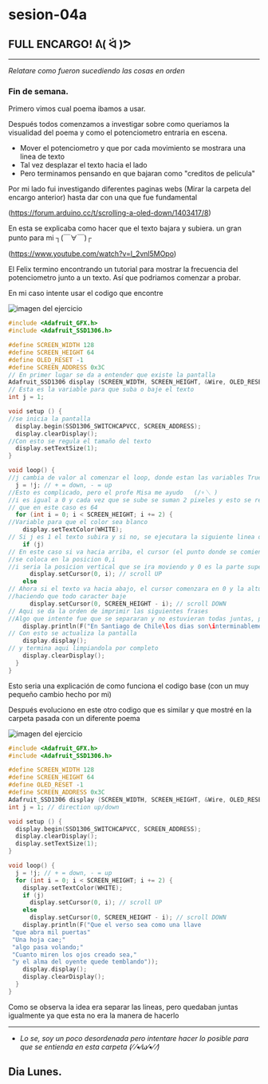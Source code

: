 # sesion-04a
## FULL ENCARGO! ᕕ( ᐛ )ᕗ

---
*Relatare como fueron sucediendo las cosas en orden*

### Fin de semana.

Primero vimos cual poema ibamos a usar.

Después todos comenzamos a investigar sobre como queriamos la visualidad del poema y como el potenciometro entraria en escena.

- Mover el potenciometro y que por cada movimiento se mostrara una linea de texto
- Tal vez desplazar el texto hacia el lado
- Pero terminamos pensando en que bajaran como "creditos de pelicula"

Por mi lado fui investigando diferentes paginas webs (Mirar la carpeta del encargo anterior) hasta dar con una que fue fundamental

(https://forum.arduino.cc/t/scrolling-a-oled-down/1403417/8)

En esta se explicaba como hacer que el texto bajara y subiera. un gran punto para mi 	┐(￣∀￣)┌

(https://www.youtube.com/watch?v=l_2vnl5MOpo)

El Felix termino encontrando un tutorial para mostrar la frecuencia del potenciometro junto a un texto. 
Así que podriamos comenzar a probar.

En mi caso intente usar el codigo que encontre 

![imagen del ejercicio](./imagenes/filosofico.png)

```cpp
#include <Adafruit_GFX.h>
#include <Adafruit_SSD1306.h>

#define SCREEN_WIDTH 128
#define SCREEN_HEIGHT 64
#define OLED_RESET -1
#define SCREEN_ADDRESS 0x3C
// En primer lugar se da a entender que existe la pantalla
Adafruit_SSD1306 display (SCREEN_WIDTH, SCREEN_HEIGHT, &Wire, OLED_RESET);
// Esta es la variable para que suba o baje el texto
int j = 1; 

void setup () {
//se inicia la pantalla
  display.begin(SSD1306_SWITCHCAPVCC, SCREEN_ADDRESS);
  display.clearDisplay();
//Con esto se regula el tamaño del texto
  display.setTextSize(1);
}

void loop() {
//j cambia de valor al comenzar el loop, donde estan las variables True or False, esto se utiliza para subir o bajar el texto
  j = !j; // + = down, - = up
//Esto es complicado, pero el profe Misa me ayudo 	(/▿＼ )
//i es igual a 0 y cada vez que se sube se suman 2 pixeles y esto se repite hasta alcanzar la maxima altura de la pantalla
// que en este caso es 64
  for (int i = 0; i < SCREEN_HEIGHT; i += 2) {
//Variable para que el color sea blanco
    display.setTextColor(WHITE);
// Si j es 1 el texto subira y si no, se ejecutara la siguiente linea de codigo
    if (j)
// En este caso si va hacia arriba, el cursor (el punto donde se comienza a escribir (como coordenadas segun lo interpreto))
//se coloca en la posicion 0,i
//i seria la posicion vertical que se ira moviendo y 0 es la parte superior izquierda
      display.setCursor(0, i); // scroll UP
    else
// Ahora si el texto va hacia abajo, el cursor comenzara en 0 y la altura maxima de la pantalla, a la cual se le ira restando i
//haciendo que todo caracter baje
      display.setCursor(0, SCREEN_HEIGHT - i); // scroll DOWN
// Aqui se da la orden de imprimir las siguientes frases
//Algo que intente fue que se separaran y no estuvieran todas juntas, pero no funciono  
    display.println(F("En Santiago de Chile\los dias son\interminablemente\largos"));
// Con esto se actualiza la pantalla 
    display.display();
// y termina aqui limpiandola por completo
    display.clearDisplay();
  }
}
```

Esto seria una explicación de como funciona el codigo base (con un muy pequeño cambio hecho por mi)

Después evoluciono en este otro codigo que es similar y que mostré en la carpeta pasada con un diferente poema

![imagen del ejercicio](./imagenes/filosofico.png)

```cpp
#include <Adafruit_GFX.h>
#include <Adafruit_SSD1306.h>

#define SCREEN_WIDTH 128
#define SCREEN_HEIGHT 64
#define OLED_RESET -1
#define SCREEN_ADDRESS 0x3C
Adafruit_SSD1306 display (SCREEN_WIDTH, SCREEN_HEIGHT, &Wire, OLED_RESET);
int j = 1; // direction up/down

void setup () {
  display.begin(SSD1306_SWITCHCAPVCC, SCREEN_ADDRESS);
  display.clearDisplay();
  display.setTextSize(1);
}

void loop() {
  j = !j; // + = down, - = up
  for (int i = 0; i < SCREEN_HEIGHT; i += 2) {
    display.setTextColor(WHITE);
    if (j)
      display.setCursor(0, i); // scroll UP
    else
      display.setCursor(0, SCREEN_HEIGHT - i); // scroll DOWN
    display.println(F("Que el verso sea como una llave
 "que abra mil puertas"
 "Una hoja cae;"
 "algo pasa volando;"
 "Cuanto miren los ojos creado sea,"
 "y el alma del oyente quede temblando"));
    display.display();
    display.clearDisplay();
  }
}
```
Como se observa la idea era separar las lineas, pero quedaban juntas igualmente ya que esta no era la manera de hacerlo

---

- *Lo se, soy un poco desordenada pero intentare hacer lo posible para que se entienda en esta carpeta (⁄ ⁄•⁄ω⁄•⁄ ⁄)*

## Dia Lunes.


